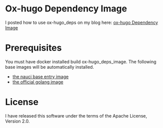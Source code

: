 
# Ox-hugo Dependency Image
I posted how to use ox-hugo_deps on my blog here: [ox-hugo Dependency Image](https://bloggerbust.ca/post/ox-hugo-dependency-image/)

# Prerequisites #
You must have docker installed build ox-hugo_deps_image. The following base images will be automatically installed.
- [the nauci base entry image](https://hub.docker.com/r/nauci/nauci_base_entry/)
- [the official golang image](https://hub.docker.com/_/golang/)

# License #
I have released this software under the terms of the Apache License, Version 2.0.
